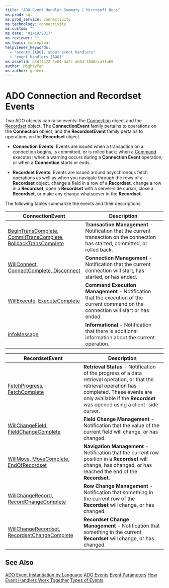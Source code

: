 ```yaml
---
title: "ADO Event Handler Summary | Microsoft Docs"
ms.prod: sql
ms.prod_service: connectivity
ms.technology: connectivity
ms.custom: ""
ms.date: "01/19/2017"
ms.reviewer: ""
ms.topic: conceptual
helpviewer_keywords:
  - "events [ADO], about event handlers"
  - "event handlers [ADO]"
ms.assetid: b34f4472-5e04-4a2c-ab64-38d6eca31a69
author: MightyPen
ms.author: genemi
---
```

# ADO Connection and Recordset Events
Two ADO objects can raise events: the [Connection](../../../ado/reference/ado-api/connection-object-ado.md) object and the [Recordset](../../../ado/reference/ado-api/recordset-object-ado.md) object. The **ConnectionEvent** family pertains to operations on the **Connection** object, and the **RecordsetEvent** family pertains to operations on the **Recordset** object.

-   **Connection Events**: Events are issued when a transaction on a connection begins, is committed, or is rolled back; when a [Command](../../../ado/reference/ado-api/command-object-ado.md) executes; when a warning occurs during a **Connection Event** operation; or when a **Connection** starts or ends.

-   **Recordset Events**: Events are issued around asynchronous fetch operations as well as when you navigate through the rows of a **Recordset** object, change a field in a row of a **Recordset**, change a row in a **Recordset**, open a **Recordset** with a server-side cursor, close a **Recordset**, or make any change whatsoever in the **Recordset**.

 The following tables summarize the events and their descriptions.

|ConnectionEvent|Description|
|---------------------|-----------------|
|[BeginTransComplete, CommitTransComplete, RollbackTransComplete](../../../ado/reference/ado-api/begintranscomplete-committranscomplete-and-rollbacktranscomplete-events-ado.md)|**Transaction Management** - Notification that the current transaction on the connection has started, committed, or rolled back.|
|[WillConnect](../../../ado/reference/ado-api/willconnect-event-ado.md), [ConnectComplete, Disconnect](../../../ado/reference/ado-api/connectcomplete-and-disconnect-events-ado.md)|**Connection Management** - Notification that the current connection will start, has started, or has ended.|
|[WillExecute](../../../ado/reference/ado-api/willexecute-event-ado.md), [ExecuteComplete](../../../ado/reference/ado-api/executecomplete-event-ado.md)|**Command Execution Management** - Notification that the execution of the current command on the connection will start or has ended.|
|[InfoMessage](../../../ado/reference/ado-api/infomessage-event-ado.md)|**Informational** - Notification that there is additional information about the current operation.|

|RecordsetEvent|Description|
|--------------------|-----------------|
|[FetchProgress](../../../ado/reference/ado-api/fetchprogress-event-ado.md), [FetchComplete](../../../ado/reference/ado-api/fetchcomplete-event-ado.md)|**Retrieval Status** - Notification of the progress of a data retrieval operation, or that the retrieval operation has completed. These events are only available if the **Recordset** was opened using a client-side cursor.|
|[WillChangeField, FieldChangeComplete](../../../ado/reference/ado-api/willchangefield-and-fieldchangecomplete-events-ado.md)|**Field Change Management** - Notification that the value of the current field will change, or has changed.|
|[WillMove, MoveComplete](../../../ado/reference/ado-api/willmove-and-movecomplete-events-ado.md), [EndOfRecordset](../../../ado/reference/ado-api/endofrecordset-event-ado.md)|**Navigation Management** - Notification that the current row position in a **Recordset** will change, has changed, or has reached the end of the **Recordset**.|
|[WillChangeRecord, RecordChangeComplete](../../../ado/reference/ado-api/willchangerecord-and-recordchangecomplete-events-ado.md)|**Row Change Management** - Notification that something in the current row of the **Recordset** will change, or has changed.|
|[WillChangeRecordset, RecordsetChangeComplete](../../../ado/reference/ado-api/willchangerecordset-and-recordsetchangecomplete-events-ado.md)|**Recordset Change Management** - Notification that something in the current **Recordset** will change, or has changed.|

## See Also
 [ADO Event Instantiation by Language](../../../ado/guide/data/ado-event-instantiation-by-language.md)
 [ADO Events](../../../ado/reference/ado-api/ado-events.md)
 [Event Parameters](../../../ado/guide/data/event-parameters.md)
 [How Event Handlers Work Together](../../../ado/guide/data/how-event-handlers-work-together.md)
 [Types of Events](../../../ado/guide/data/types-of-events.md)
